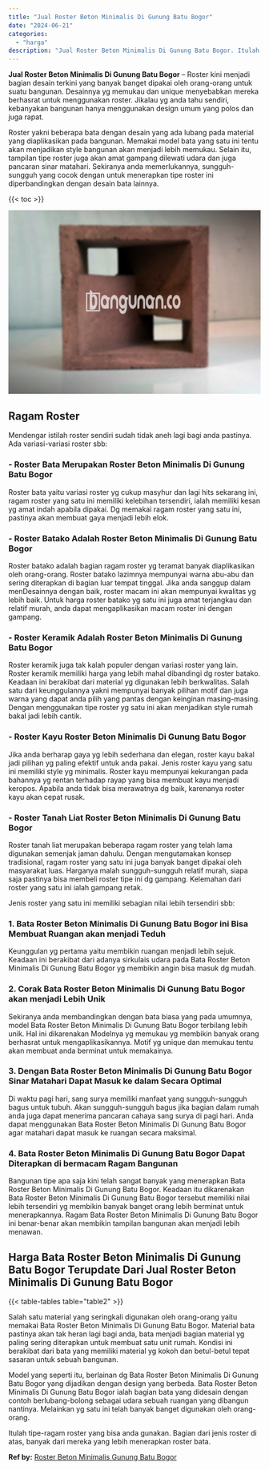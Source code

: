 ```yaml
---
title: "Jual Roster Beton Minimalis Di Gunung Batu Bogor"
date: "2024-06-21"
categories: 
  - "harga"
description: "Jual Roster Beton Minimalis Di Gunung Batu Bogor. Itulah tipe-ragam roster yang bisa anda gunakan. Bagian dari jenis roster di atas, banyak dari mereka yang..."
---
```


**Jual Roster Beton Minimalis Di Gunung Batu Bogor** – Roster kini menjadi bagian desain terkini yang banyak banget dipakai oleh orang-orang untuk suatu bangunan. Desainnya yg memukau dan unique menyebabkan mereka berhasrat untuk menggunakan roster. Jikalau yg anda tahu sendiri, kebanyakan bangunan hanya menggunakan design umum yang polos dan juga rapat.

Roster yakni beberapa bata dengan desain yang ada lubang pada material yang diaplikasikan pada bangunan. Memakai model bata yang satu ini tentu akan menjadikan style bangunan akan menjadi lebih memukau. Selain itu, tampilan tipe roster juga akan amat gampang dilewati udara dan juga pancaran sinar matahari. Sekiranya anda memerlukannya, sungguh-sungguh yang cocok dengan untuk menerapkan tipe roster ini diperbandingkan dengan desain bata lainnya.

{{< toc >}}

![Jual Roster Beton Minimalis Di Gunung Batu Bogor](/images/bata-roster-minimalis-31.png)

## Ragam Roster

Mendengar istilah roster sendiri sudah tidak aneh lagi bagi anda pastinya. Ada variasi-variasi roster sbb:

### \- Roster Bata Merupakan Roster Beton Minimalis Di Gunung Batu Bogor

Roster bata yaitu variasi roster yg cukup masyhur dan lagi hits sekarang ini, ragam roster yang satu ini memiliki kelebihan tersendiri, ialah memiliki kesan yg amat indah apabila dipakai. Dg memakai ragam roster yang satu ini, pastinya akan membuat gaya menjadi lebih elok.

### \- Roster Batako Adalah Roster Beton Minimalis Di Gunung Batu Bogor

Roster batako adalah bagian ragam roster yg teramat banyak diaplikasikan oleh orang-orang. Roster batako lazimnya mempunyai warna abu-abu dan sering diterapkan di bagian luar tempat tinggal. Jika anda sanggup dalam menDesainnya dengan baik, roster macam ini akan mempunyai kwalitas yg lebih baik. Untuk harga roster batako yg satu ini juga amat terjangkau dan relatif murah, anda dapat mengaplikasikan macam roster ini dengan gampang.

### \- Roster Keramik Adalah Roster Beton Minimalis Di Gunung Batu Bogor

Roster keramik juga tak kalah populer dengan variasi roster yang lain. Roster keramik memiliki harga yang lebih mahal dibandingi dg roster batako. Keadaan ini berakibat dari material yg digunakan lebih berkwalitas. Salah satu dari keunggulannya yakni mempunyai banyak pilihan motif dan juga warna yang dapat anda pilih yang pantas dengan keinginan masing-masing. Dengan menggunakan tipe roster yg satu ini akan menjadikan style rumah bakal jadi lebih cantik.

### \- Roster Kayu Roster Beton Minimalis Di Gunung Batu Bogor

Jika anda berharap gaya yg lebih sederhana dan elegan, roster kayu bakal jadi pilihan yg paling efektif untuk anda pakai. Jenis roster kayu yang satu ini memiliki style yg minimalis. Roster kayu mempunyai kekurangan pada bahannya yg rentan terhadap rayap yang bisa membuat kayu menjadi keropos. Apabila anda tidak bisa merawatnya dg baik, karenanya roster kayu akan cepat rusak.

### \- Roster Tanah Liat Roster Beton Minimalis Di Gunung Batu Bogor

Roster tanah liat merupakan beberapa ragam roster yang telah lama digunakan semenjak jaman dahulu. Dengan mengutamakan konsep tradisional, ragam roster yang satu ini juga banyak banget dipakai oleh masyarakat luas. Harganya malah sungguh-sungguh relatif murah, siapa saja pastinya bisa membeli roster tipe ini dg gampang. Kelemahan dari roster yang satu ini ialah gampang retak.

Jenis roster yang satu ini memiliki sebagian nilai lebih tersendiri sbb:

### 1\. Bata Roster Beton Minimalis Di Gunung Batu Bogor ini Bisa Membuat Ruangan akan menjadi Teduh

Keunggulan yg pertama yaitu membikin ruangan menjadi lebih sejuk. Keadaan ini berakibat dari adanya sirkulais udara pada Bata Roster Beton Minimalis Di Gunung Batu Bogor yg membikin angin bisa masuk dg mudah.

### 2\. Corak Bata Roster Beton Minimalis Di Gunung Batu Bogor akan menjadi Lebih Unik

Sekiranya anda membandingkan dengan bata biasa yang pada umumnya, model Bata Roster Beton Minimalis Di Gunung Batu Bogor terbilang lebih unik. Hal ini dikarenakan Modelnya yg memukau yg membikin banyak orang berhasrat untuk mengaplikasikannya. Motif yg unique dan memukau tentu akan membuat anda berminat untuk memakainya.

### 3\. Dengan Bata Roster Beton Minimalis Di Gunung Batu Bogor Sinar Matahari Dapat Masuk ke dalam Secara Optimal

Di waktu pagi hari, sang surya memiliki manfaat yang sungguh-sungguh bagus untuk tubuh. Akan sungguh-sungguh bagus jika bagian dalam rumah anda juga dapat menerima pancaran cahaya sang surya di pagi hari. Anda dapat menggunakan Bata Roster Beton Minimalis Di Gunung Batu Bogor agar matahari dapat masuk ke ruangan secara maksimal.

### 4\. Bata Roster Beton Minimalis Di Gunung Batu Bogor Dapat Diterapkan di bermacam Ragam Bangunan

Bangunan tipe apa saja kini telah sangat banyak yang menerapkan Bata Roster Beton Minimalis Di Gunung Batu Bogor. Keadaan itu dikarenakan Bata Roster Beton Minimalis Di Gunung Batu Bogor tersebut memiliki nilai lebih tersendiri yg membikin banyak banget orang lebih berminat untuk menerapkannya. Ragam Bata Roster Beton Minimalis Di Gunung Batu Bogor ini benar-benar akan membikin tampilan bangunan akan menjadi lebih menawan.

## Harga Bata Roster Beton Minimalis Di Gunung Batu Bogor Terupdate Dari Jual Roster Beton Minimalis Di Gunung Batu Bogor

{{< table-tables table="table2" >}}

Salah satu material yang seringkali digunakan oleh orang-orang yaitu memakai Bata Roster Beton Minimalis Di Gunung Batu Bogor. Material bata pastinya akan tak heran lagi bagi anda, bata menjadi bagian material yg paling sering diterapkan untuk membuat satu unit rumah. Kondisi ini berakibat dari bata yang memiliki material yg kokoh dan betul-betul tepat sasaran untuk sebuah bangunan.

Model yang seperti itu, berlainan dg Bata Roster Beton Minimalis Di Gunung Batu Bogor yang dijadikan dengan design yang berbeda. Bata Roster Beton Minimalis Di Gunung Batu Bogor ialah bagian bata yang didesain dengan contoh berlubang-bolong sebagai udara sebuah ruangan yang dibangun nantinya. Melainkan yg satu ini telah banyak banget digunakan oleh orang-orang.

Itulah tipe-ragam roster yang bisa anda gunakan. Bagian dari jenis roster di atas, banyak dari mereka yang lebih menerapkan roster bata.

**Ref by:** [Roster Beton Minimalis Gunung Batu Bogor](https://id.wikipedia.org/wiki/Roster)
